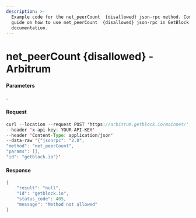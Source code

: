 ```yaml
---
description: >-
  Example code for the net_peerCount  {disallowed} json-rpc method. Сomplete
  guide on how to use net_peerCount  {disallowed} json-rpc in GetBlock.io Web3
  documentation.
---
```


# net\_peerCount {disallowed} - Arbitrum

#### Parameters

\-

#### Request

```java
curl --location --request POST 'https://arbitrum.getblock.io/mainnet/' 
--header 'x-api-key: YOUR-API-KEY' 
--header 'Content-Type: application/json' 
--data-raw '{"jsonrpc": "2.0",
"method": "net_peerCount",
"params": [],
"id": "getblock.io"}'
```

#### Response

```java
{
    "result": "null",
    "id": "getblock.io",
    "status_code": 405,
    "message": "Method not allowed"
}
```
